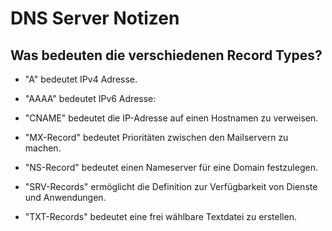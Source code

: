 <h1>DNS Server Notizen</h1>

<h2>Was bedeuten die verschiedenen Record Types?</h2>

* "A" bedeutet IPv4 Adresse.

* "AAAA" bedeutet IPv6 Adresse:

* "CNAME" bedeutet die IP-Adresse auf einen Hostnamen zu verweisen.

* "MX-Record" bedeutet Prioritäten zwischen den Mailservern zu machen.

* "NS-Record" bedeutet einen Nameserver für eine Domain festzulegen.

* "SRV-Records" ermöglicht die Definition zur Verfügbarkeit von Dienste und Anwendungen.

* "TXT-Records" bedeutet eine frei wählbare Textdatei zu erstellen.

